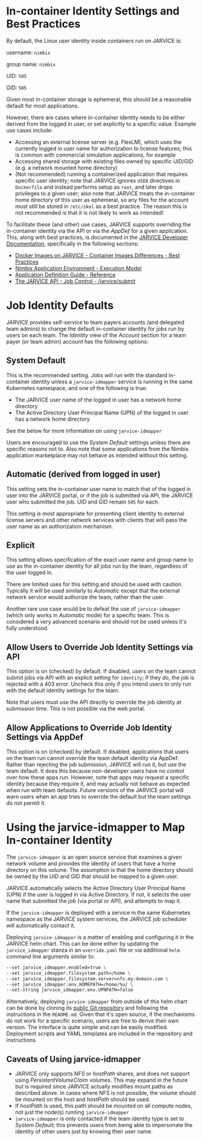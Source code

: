 # In-container Identity Settings and Best Practices
By default, the Linux user identity inside containers run on JARVICE is:

username: `nimbix`

group name: `nimbix`

UID: `505`

GID: `505`


Given most in-container storage is ephemeral, this should be a reasonable default for most applications.

However, there are cases where in-container identity needs to be either derived from the logged in user, or set explicitly to a specific value.  Example use cases include:
* Accessing an external license server (e.g. FlexLM), which uses the currently logged in user name for authorization to license features; this is common with commercial simulation applications, for example
* Accessing shared storage with existing files owned by specific UID/GID (e.g. a network mounted home directory)
* (Not recommended) running a containerized application that requires specific user identity; note that JARVICE ignores `USER` directives in `Dockerfile` and instead performs setup as `root`, and later drops privileges to a given user; also note that JARVICE treats the in-container home directory of this user as ephemeral, so any files for the account must still be stored in `/etc/skel` as a best practice.  The reason this is not recommended is that it is not likely to work as intended!

To facilitate these (and other) use cases, JARVICE supports overriding the in-container identity via the API or via the *AppDef* for a given application.  This, along with best practices, is documented in the [JARVICE Developer Documentation](https://jarvice.readthedocs.io), specifically in the following sections:

* [Docker Images on JARVICE - Container Images Differences - Best Practices](https://jarvice.readthedocs.io/en/latest/docker/#best-practices)
* [Nimbix Application Environment - Execution Model](https://jarvice.readthedocs.io/en/latest/nae/#execution-model)
* [Application Definition Guide - Reference](https://jarvice.readthedocs.io/en/latest/appdef/#reference)
* [The JARVICE API - Job Control - /jarvice/submit](https://jarvice.readthedocs.io/en/latest/api/#jarvicesubmit)

# Job Identity Defaults

JARVICE provides self-service to team payers accounts (and delegated team admins) to change the default in-container identity for jobs run by users on each team.  The *Identity* view of the *Account* section for a team payer (or team admin) account has the following options:

## System Default

This is the recommended setting.  Jobs will run with the standard in-container identity unless a `jarvice-idmapper` service is running in the same Kubernetes namespace, and one of the following is true:

* The JARVICE user name of the logged in user has a network home directory
* The Active Directory User Principal Name (UPN) of the logged in user has a network home directory

See the below for more information on using `jarvice-idmapper`

Users are encouraged to use the *System Default* settings unless there are specific reasons not to.  Also note that some applications from the Nimbix application marketplace may not behave as intended without this setting.

## Automatic (derived from logged in user)

This setting sets the in-container user name to match that of the logged in user into the JARVICE portal, or if the job is submitted via API, the JARVICE user who submitted the job.  UID and GID remain `505` for each.

This setting is most appropriate for presenting client identity to external license servers and other network services with clients that will pass the user name as an authorization mechanism.

## Explicit

This setting allows specification of the exact user name and group name to use as the in-container identity for all jobs run by the team, regardless of the user logged in.

There are limited uses for this setting and should be used with caution.  Typically it will be used similarly to *Automatic* except that the external network service would authorize the team, rather than the user.

Another rare use case would be to defeat the use of `jarvice-idmapper` (which only works in *Automatic* mode) for a specific team.  This is considered a very advanced scenario and should not be used unless it's fully understood.

## Allow Users to Override Job Identity Settings via API

This option is on (checked) by default.  If disabled, users on the team cannot submit jobs via API with an explicit setting for `identity`; if they do, the job is rejected with a 403 error.  Uncheck this only if you intend users to only run with the default identity settings for the team.

Note that users must use the API directly to override the job identity at submission time.  This is not possible via the web portal.

## Allow Applications to Override Job Identity Settings via AppDef

This option is on (checked) by default.  If disabled, applications that users on the team run cannot override the team default identity via AppDef.  Rather than rejecting the job submission, JARVICE will run it, but use the team default.  It does this because non-developer users have no control over how these apps run.  However, note that apps may request a specific identity because they require it, and may actually not behave as expected when run with team defaults.  Future versions of the JARVICE portal will warn users when an app tries to override the default but the team settings do not permit it.

# Using the jarvice-idmapper to Map In-container Identity

The `jarvice-idmapper` is an open source service that examines a given network volume and provides the identity of users that have a home directory on this volume.  The assumption is that the home directory should be owned by the UID and GID that should be mapped to a given user.

JARVICE automatically selects the Active Directory User Principal Name (UPN) if the user is logged in via Active Directory.  If not, it selects the user name that submitted the job (via portal or API), and attempts to map it.

If the `jarvice-idmapper` is deployed with a service in the same Kubernetes namespace as the JARVICE system services, the JARVICE job scheduler will automatically contact it.

Deploying `jarvice-idmapper` is a matter of enabling and configuring it in the
JARVICE helm chart.  This can be done either by updating the `jarvice_idmapper`
stanza in an `override.yaml` file or via additional `helm` command line
arguments similar to:

```bash
--set jarvice_idmapper.enabled=true \
--set jarvice_idmapper.filesystem.path=/home \
--set jarvice_idmapper.filesystem.server=nfs.my-domain.com \
--set jarvice_idmapper.env.HOMEPATH=/home/%u/ \
--set-string jarvice_idmapper.env.UPNPATH=false
```

Alternatively, deploying `jarvice-idmapper` from outside of this helm chart can be done by cloning its [public Git repository](https://github.com/nimbix/idmapper) and following the instructions in the `README.md`.  Given that it's open source, if the mechanisms do not work for a specific scenario, users are free to derive their own version.  The interface is quite simple and can be easily modified.  Deployment scripts and YAML templates are included in the repository and instructions.

## Caveats of Using jarvice-idmapper

* JARVICE only supports NFS or *hostPath* shares, and does not support using *PersistentVolumeClaim* volumes.  This may expand in the future but is required since JARVICE actually modifies mount paths as described above.  In cases where NFS is not possible, the volume should be mounted on the host and *hostPath* should be used.
* If *hostPath* is used, this path should be mounted on all compute nodes, not just the node(s) running `jarvice-idmapper`
* `jarvice-idmapper` is only contacted if the team identity type is set to *System Default*; this prevents users from being able to impersonate the identity of other users just by knowing their user name.
